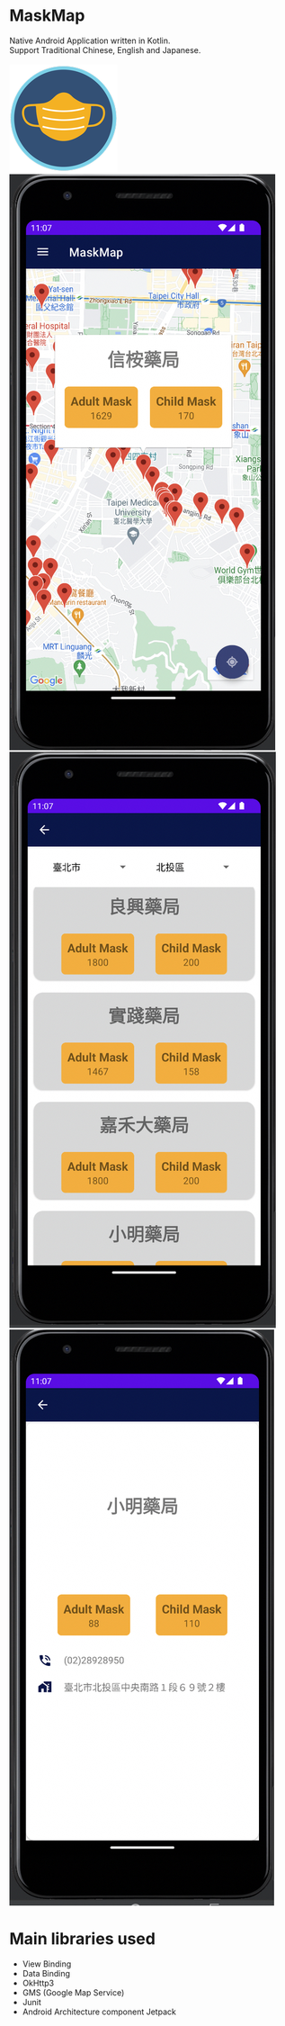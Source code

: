 # MaskMap
Native Android Application written in Kotlin.  
Support Traditional Chinese, English and Japanese.  
<br>
![alt text](https://raw.githubusercontent.com/gy6543721/MaskMap/main/app/src/main/res/mipmap-xxxhdpi/ic_launcher_mask.png) 
<br>
![alt text](https://raw.githubusercontent.com/gy6543721/MaskMap/main/pictures/001.jpg)
<br>
![alt text](https://raw.githubusercontent.com/gy6543721/MaskMap/main/pictures/002.jpg)
<br>
![alt text](https://raw.githubusercontent.com/gy6543721/MaskMap/main/pictures/003.jpg)
<br>

# Main libraries used
* View Binding
* Data Binding
* OkHttp3
* GMS (Google Map Service)
* Junit
* Android Architecture component Jetpack

